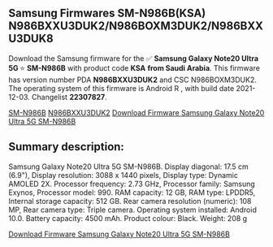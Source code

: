 <h2>Samsung Firmwares SM-N986B(KSA) N986BXXU3DUK2/N986BOXM3DUK2/N986BXXU3DUK8</h2>
Download the Samsung firmware for the ✅ <strong>Samsung Galaxy Note20 Ultra 5G </strong> ⭐ <strong>SM-N986B</strong> with product code <strong>KSA</strong> <strong> from Saudi Arabia</strong>. This firmware has version number PDA <strong>N986BXXU3DUK2</strong> and CSC N986BOXM3DUK2. The operating system of this firmware is Android R , with build date 2021-12-03. Changelist <strong>22307827</strong>.


[SM-N986B](https://samfirm.shop/samsung/model/SM-N986B)
[N986BXXU3DUK2](https://samfirm.shop/samsung/pda/N986BXXU3DUK2)
[Download Firmware Samsung Galaxy Note20 Ultra 5G SM-N986B](https://samfirm.shop/samsung/firmware/480224)
<h2>Summary description:</h2>
<p>Samsung Galaxy Note20 Ultra 5G SM-N986B. Display diagonal: 17.5 cm (6.9"), Display resolution: 3088 x 1440 pixels, Display type: Dynamic AMOLED 2X. Processor frequency: 2.73 GHz, Processor family: Samsung Exynos, Processor model: 990. RAM capacity: 12 GB, RAM type: LPDDR5, Internal storage capacity: 512 GB. Rear camera resolution (numeric): 108 MP, Rear camera type: Triple camera. Operating system installed: Android 10.0. Battery capacity: 4500 mAh. Product colour: Black. Weight: 208 g</p>


[Download Firmware Samsung Galaxy Note20 Ultra 5G SM-N986B](https://samfirm.shop/samsung/firmware/480224)
